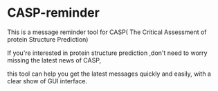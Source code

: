# CASP-reminder

This is a message reminder tool for CASP( The Critical Assessment of protein Structure Prediction)

If you're interested in protein structure prediction ,don't need to worry missing the latest news of CASP, 

this tool can help you get the latest messages quickly and easily, with a clear show of GUI interface.
